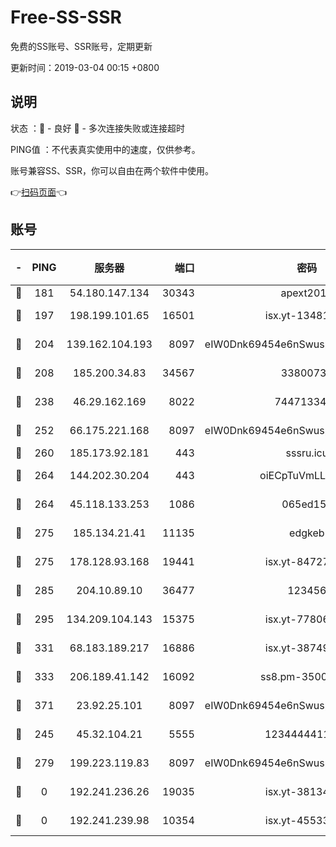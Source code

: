 # Free-SS-SSR

免费的SS账号、SSR账号，定期更新

更新时间：2019-03-04 00:15 +0800

## 说明

状态     ：🙂 - 良好 🙁 - 多次连接失败或连接超时

PING值   ：不代表真实使用中的速度，仅供参考。

账号兼容SS、SSR，你可以自由在两个软件中使用。

👉[扫码页面](https://liesauer.github.io/free-ss-ssr.github.io/)👈

## 账号

|-|PING|服务器|端口|密码|加密方式|区域|
|:----:|:----:|:-----:|-----:|:----:|:----:|:----:|
|🙂|181|54.180.147.134|30343|apext2019|chacha20|KR|
|🙂|197|198.199.101.65|16501|isx.yt-13481478|aes-256-cfb|US|
|🙂|204|139.162.104.193|8097|eIW0Dnk69454e6nSwuspv9DmS201tQ0D|aes-256-cfb|JP|
|🙂|208|185.200.34.83|34567|33800731|aes-256-cfb|US|
|🙂|238|46.29.162.169|8022|7447133485|aes-256-cfb|RU|
|🙂|252|66.175.221.168|8097|eIW0Dnk69454e6nSwuspv9DmS201tQ0D|aes-256-cfb|US|
|🙂|260|185.173.92.181|443|sssru.icu|rc4-md5|RU|
|🙂|264|144.202.30.204|443|oiECpTuVmLLxk4Ts|aes-256-cfb|US|
|🙂|264|45.118.133.253|1086|065ed15a|aes-256-cfb|SG|
|🙂|275|185.134.21.41|11135|edgkeb|aes-256-cfb|GB|
|🙂|275|178.128.93.168|19441|isx.yt-84727803|aes-256-cfb|SG|
|🙂|285|204.10.89.10|36477|123456|aes-256-cfb|US|
|🙂|295|134.209.104.143|15375|isx.yt-77806591|aes-256-cfb|SG|
|🙂|331|68.183.189.217|16886|isx.yt-38749717|aes-256-cfb|SG|
|🙂|333|206.189.41.142|16092|ss8.pm-35002158|aes-256-cfb|SG|
|🙂|371|23.92.25.101|8097|eIW0Dnk69454e6nSwuspv9DmS201tQ0D|aes-256-cfb|US|
|🙂|245|45.32.104.21|5555|1234444411111|aes-256-cfb|SG|
|🙂|279|199.223.119.83|8097|eIW0Dnk69454e6nSwuspv9DmS201tQ0D|aes-256-cfb|US|
|🙁|0|192.241.236.26|19035|isx.yt-38134679|aes-256-cfb|US|
|🙁|0|192.241.239.98|10354|isx.yt-45533403|aes-256-cfb|US|
